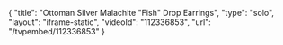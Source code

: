 {
    "title": "Ottoman Silver Malachite  \"Fish\" Drop Earrings",
    "type": "solo",
    "layout": "iframe-static",
    "videoId": "112336853",
    "url": "\/tvpembed\/112336853"
}